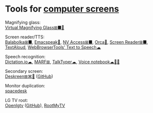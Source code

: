 
# Tools for [computer screens](https://trendless.tech/screen/)

Magnifying glass:  
[Virtual Magnifying Glass⊞■🐧](http://magnifier.sourceforge.net/)

Screen reader/TTS:  
[Balabolka⊞■](https://www.cross-plus-a.com/balabolka.htm),
[Emacspeak🐧](http://emacspeak.sourceforge.net/),
[NV Access⊞■](https://www.nvaccess.org/),
[Orca🐧](https://help.gnome.org/users/orca/stable/introduction.html.en),
[Screen Reader⊞■](http://jacquelin.potier.free.fr/screenreader/),
[TextAloud](https://nextup.com/),
[WebBrowserTools' Text to Speech☁](https://webbrowsertools.com/text-to-speech/)

Speech recognition:  
[Dictation.io☁](https://dictation.io/),
[MARF⊞](http://marf.sourceforge.net/),
[TalkTyper☁](https://talktyper.com/),
[Voice notebook☁🍎🤖](https://voicenotebook.com/)

Secondary screen:  
[Deskreen⊞⌘🐧](https://deskreen.com/) ([GitHub](https://github.com/pavlobu/deskreen))

Monitor duplication:  
[spacedesk](https://www.spacedesk.net/)

LG TV root:  
[Openlgtv](https://openlgtv.github.io/) ([GitHub](https://github.com/openlgtv)),
[RootMyTV](https://github.com/RootMyTV/RootMyTV.github.io)
